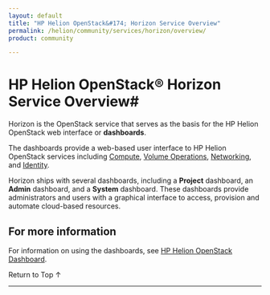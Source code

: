 ```yaml
---
layout: default
title: "HP Helion OpenStack&#174; Horizon Service Overview"
permalink: /helion/community/services/horizon/overview/
product: community

---
```

<!--PUBLISHED-->

<script>

function PageRefresh {
onLoad="window.refresh"
}

PageRefresh();

</script>

<!-- <p style="font-size: small;"> <a href="/helion/community/services/volume/overview/">&#9664; PREV</a> | <a href="/helion/community/services/overview/">&#9650; UP</a> | <a href="/helion/community/services/dns/overview/"> NEXT &#9654</a> </p> -->

# HP Helion OpenStack&#174; Horizon Service Overview#

Horizon is the OpenStack service that serves as the basis for the HP Helion OpenStack web interface or **dashboards**.

The dashboards provide a web-based user interface to HP Helion OpenStack services including [Compute](/helion/community/services/compute/overview/), [Volume Operations](/helion/community/services/volume/overview/), [Networking](/helion/community/services/networking/overview/), and [Identity](/helion/community/services/identity/overview/). 

Horizon ships with several dashboards, including a **Project** dashboard, an **Admin** dashboard, and a **System** dashboard. These dashboards provide administrators and users with a graphical interface to access, provision and automate cloud-based resources.

## For more information ##

For information on using the dashboards, see [HP Helion OpenStack Dashboard](/helion/community/dashboard/how-works/).


 <a href="#top" style="padding:14px 0px 14px 0px; text-decoration: none;"> Return to Top &#8593; </a>

----
